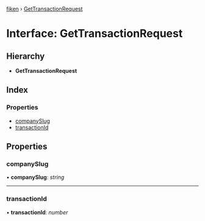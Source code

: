 [fiken](../README.md) › [GetTransactionRequest](gettransactionrequest.md)

# Interface: GetTransactionRequest

## Hierarchy

* **GetTransactionRequest**

## Index

### Properties

* [companySlug](gettransactionrequest.md#companyslug)
* [transactionId](gettransactionrequest.md#transactionid)

## Properties

###  companySlug

• **companySlug**: *string*

___

###  transactionId

• **transactionId**: *number*
